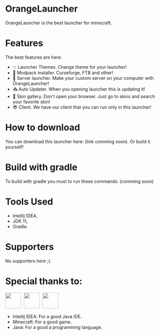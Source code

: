 # OrangeLauncher
OrangeLauncher is the best launcher for minecraft.
# Features
The best features are here:
- 💥 Launcher Themes. Change theme for your launcher!
- 🔧 Modpack installer. Curseforge, FTB and other!
- 📡 Server launcher. Make your custom server on your computer with OrangeLauncher!
- 📥 Auto Updater. When you opening launcher this is updating it!
- 🧔 Skin gallery. Don't open your browser. Just go to skins and search your favorite skin!
- 😎 Client. We have our client that you can run only in this launcher!
# How to download
You can download this launcher here: (link comming soon).
Or build it yourself!
# Build with gradle
To build with gradle you must to run these commands:
(comming soon)
# Tools Used
- Intellij IDEA,
- JDK 11,
- Gradle.
# Supporters
No supporters here ;(.
# Special thanks to:
<p style="word-spacing: 5px; "><img src="https://upload.wikimedia.org/wikipedia/commons/thumb/9/9c/IntelliJ_IDEA_Icon.svg/300px-IntelliJ_IDEA_Icon.svg.png" width="50" height="50"> <img src="https://seeklogo.com/images/M/minecraft-logo-5EAD3A1535-seeklogo.com.png" width="50" height="50"> <img src="https://cdn.freebiesupply.com/logos/large/2x/java-logo-png-transparent.png" width="50" height="50"></p>

- Intellij IDEA: For a good Java IDE.
- Minecraft: For a good game.
- Java: For a good a programming language.

